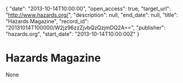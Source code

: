 {
  "date": "2013-10-14T10:00:00", 
  "open_access": true, 
  "target_url": "http://www.hazards.org/", 
  "description": null, 
  "end_date": null, 
  "title": "Hazards Magazine", 
  "record_id": "20131014T100000/W2jz96zzZjvbQzQzjmDQ2A==", 
  "publisher": "hazards.org", 
  "start_date": "2013-10-14T10:00:00Z"
}

# Hazards Magazine

None